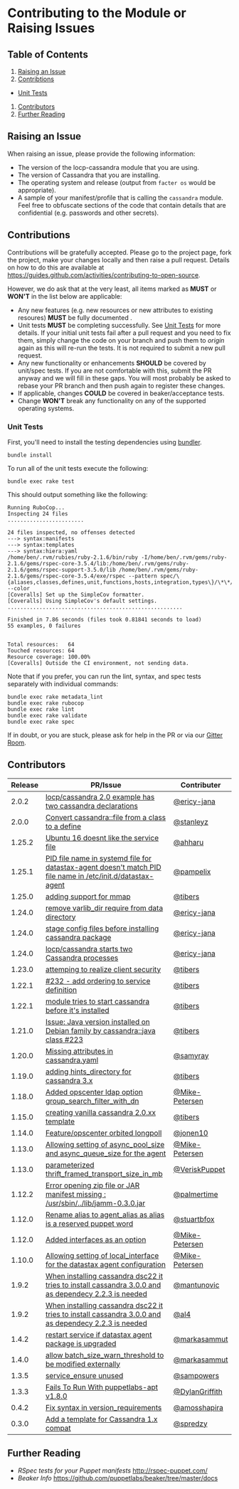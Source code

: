 # Contributing to the Module or Raising Issues

## Table of Contents

1. [Raising an Issue](#raising-an-issue)
1. [Contribtions](#contributions)
  * [Unit Tests](#unit-tests)
1. [Contributors](#contributors)
1. [Further Reading](#further-reading)

## Raising an Issue

When raising an issue, please provide the following information:

* The version of the locp-cassandra module that you are using.
* The version of Cassandra that you are installing.
* The operating system and release (output from `facter os` would be
  appropriate).
* A sample of your manifest/profile that is calling the `cassandra` module.
  Feel free to obfuscate sections of the code that contain details that
  are confidential (e.g. passwords and other secrets).

## Contributions

Contributions will be gratefully accepted. Please go to the project page, fork
the project, make your changes locally and then raise a pull request. Details
on how to do this are available at
https://guides.github.com/activities/contributing-to-open-source.

However, we do ask that at the very least, all items marked as **MUST** or
**WON'T** in the list below are applicable:

* Any new features (e.g. new resources or new attributes to existing resoures)
  **MUST** be fully documented .
* Unit tests **MUST** be completing successfully.  See
  [Unit Tests](#unit-tests) for more details.  If your initial unit tests fail
  after a pull request and you need to fix them, simply change the code on
  your branch and push them to *origin* again as this will re-run the
  tests.  It is not required to submit a new pull request.
* Any new functionality or enhancements **SHOULD** be covered by unit/spec
  tests.  If you are not comfortable with this, submit the PR anyway and
  we will fill in these gaps.  You will most probably be asked to rebase
  your PR branch and then push again to register these changes.
* If applicable, changes **COULD** be covered in beaker/acceptance tests.
* Change **WON'T** break any functionality on any of the supported operating
  systems.

### Unit Tests

First, you'll need to install the testing dependencies using
[bundler](http://bundler.io).

```shell
bundle install
```

To run all of the unit tests execute the following:

```shell
bundle exec rake test
```

This should output something like the following:

```
Running RuboCop...
Inspecting 24 files
........................

24 files inspected, no offenses detected
---> syntax:manifests
---> syntax:templates
---> syntax:hiera:yaml
/home/ben/.rvm/rubies/ruby-2.1.6/bin/ruby -I/home/ben/.rvm/gems/ruby-2.1.6/gems/rspec-core-3.5.4/lib:/home/ben/.rvm/gems/ruby-2.1.6/gems/rspec-support-3.5.0/lib /home/ben/.rvm/gems/ruby-2.1.6/gems/rspec-core-3.5.4/exe/rspec --pattern spec/\{aliases,classes,defines,unit,functions,hosts,integration,types\}/\*\*/\*_spec.rb --color
[Coveralls] Set up the SimpleCov formatter.
[Coveralls] Using SimpleCov's default settings.
.......................................................

Finished in 7.86 seconds (files took 0.81841 seconds to load)
55 examples, 0 failures


Total resources:   64
Touched resources: 64
Resource coverage: 100.00%
[Coveralls] Outside the CI environment, not sending data.
```

Note that if you prefer, you can run the lint, syntax, and spec tests separately with individual commands:

```shell
bundle exec rake metadata_lint
bundle exec rake rubocop
bundle exec rake lint
bundle exec rake validate
bundle exec rake spec
```

If in doubt, or you are stuck, please ask for help in the PR or via our
[Gitter Room](https://gitter.im/locp/cassandra).

## Contributors

**Release** | **PR/Issue**                                        | **Contributer**
------------|-----------------------------------------------------|----------------------------------------------------
2.0.2       | [locp/cassandra 2.0 example has two cassandra declarations](https://github.com/locp/cassandra/issues/291)| [@ericy-jana](https://github.com/ericy-jana)
2.0.0       | [Convert cassandra::file from a class to a define](https://github.com/locp/cassandra/issues/266)| [@stanleyz](https://github.com/stanleyz)
1.25.2      | [Ubuntu 16 doesnt like the service file](https://github.com/locp/cassandra/issues/269)| [@ahharu](https://github.com/ahharu)
1.25.1      | [PID file name in systemd file for datastax-agent doesn't match PID file name in /etc/init.d/datastax-agent](https://github.com/locp/cassandra/issues/264)| [@pampelix](https://github.com/pampelix)
1.25.0      | [adding support for mmap](https://github.com/locp/cassandra/pull/261)  | [@tibers](https://github.com/tibers)
1.24.0      | [remove varlib_dir require from data directory](https://github.com/locp/cassandra/pull/247)  | [@ericy-jana](https://github.com/ericy-jana)
1.24.0      | [stage config files before installing cassandra package](https://github.com/locp/cassandra/pull/246)  | [@ericy-jana](https://github.com/ericy-jana)
1.24.0      | [locp/cassandra starts two Cassandra processes](https://github.com/locp/cassandra/issues/245)| [@ericy-jana](https://github.com/ericy-jana)
1.23.0      | [attemping to realize client security](https://github.com/locp/cassandra/pull/235)  | [@tibers](https://github.com/tibers)
1.22.1      | [#232 - add ordering to service definition](https://github.com/locp/cassandra/pull/233)  | [@tibers](https://github.com/tibers)
1.22.1      | [module tries to start cassandra before it's installed](https://github.com/locp/cassandra/issues/232)| [@tibers](https://github.com/tibers)
1.21.0      | [Issue: Java version installed on Debian family by cassandra::java class #223](https://github.com/locp/cassandra/pull/226)  | [@tibers](https://github.com/tibers)
1.20.0      | [Missing attributes in cassandra.yaml](https://github.com/locp/cassandra/issues/217)| [@samyray](https://github.com/samyray)
1.19.0      | [adding hints_directory for cassandra 3.x](https://github.com/locp/cassandra/pull/215)  | [@tibers](https://github.com/tibers)
1.18.0      | [Added opscenter ldap option group_search_filter_with_dn](https://github.com/locp/cassandra/pull/203)  | [@Mike-Petersen](https://github.com/Mike-Petersen)
1.15.0      | [creating vanilla cassandra 2.0.xx template](https://github.com/locp/cassandra/pull/189)  | [@tibers](https://github.com/tibers)
1.14.0      | [Feature/opscenter orbited longpoll](https://github.com/locp/cassandra/pull/171)  | [@jonen10](https://github.com/jonen10)
1.13.0      | [Allowing setting of async_pool_size and async_queue_size for the agent](https://github.com/locp/cassandra/pull/166)  | [@Mike-Petersen](https://github.com/Mike-Petersen)
1.13.0      | [parameterized thrift_framed_transport_size_in_mb](https://github.com/locp/cassandra/pull/163)  | [@VeriskPuppet](https://github.com/VeriskPuppet)
1.12.2      | [Error opening zip file or JAR manifest missing : /usr/sbin/../lib/jamm-0.3.0.jar](https://github.com/locp/cassandra/pull/165)  | [@palmertime](https://github.com/palmertime)
1.12.0      | [Rename alias to agent_alias as alias is a reserved puppet word](https://github.com/locp/cassandra/pull/156)  | [@stuartbfox](https://github.com/stuartbfox)
1.12.0      | [Added interfaces as an option](https://github.com/locp/cassandra/pull/153)  | [@Mike-Petersen](https://github.com/Mike-Petersen)
1.10.0      | [Allowing setting of local_interface for the datastax agent configuration](https://github.com/locp/cassandra/pull/144)  | [@Mike-Petersen](https://github.com/Mike-Petersen)
1.9.2       | [When installing cassandra dsc22 it tries to install cassandra 3.0.0 and as dependecy 2.2.3 is needed](https://github.com/locp/cassandra/issues/136)| [@mantunovic](https://github.com/mantunovic)
1.9.2       | [When installing cassandra dsc22 it tries to install cassandra 3.0.0 and as dependecy 2.2.3 is needed](https://github.com/locp/cassandra/issues/136)| [@al4](https://github.com/al4)
1.4.2       | [restart service if datastax agent package is upgraded](https://github.com/locp/cassandra/pull/110)  | [@markasammut](https://github.com/markasammut)
1.4.0       | [allow batch_size_warn_threshold to be modified externally](https://github.com/locp/cassandra/pull/100)  | [@markasammut](https://github.com/markasammut)
1.3.5       | [service_ensure unused](https://github.com/locp/cassandra/issues/93)  | [@sampowers](https://github.com/sampowers)
1.3.3       | [Fails To Run With puppetlabs-apt v1.8.0](https://github.com/locp/cassandra/pull/87)    | [@DylanGriffith](https://github.com/DylanGriffith)
0.4.2       | [Fix syntax in version_requirements](https://github.com/locp/cassandra/pull/34)    | [@amosshapira](https://github.com/amosshapira)
0.3.0       | [Add a template for Cassandra 1.x compat](https://github.com/locp/cassandra/pull/11)    | [@spredzy](https://github.com/Spredzy)

## Further Reading

* *RSpec tests for your Puppet manifests* <http://rspec-puppet.com/>
* *Beaker Info* <https://github.com/puppetlabs/beaker/tree/master/docs>
